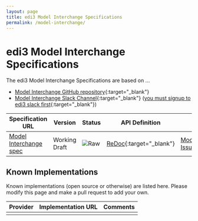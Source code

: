 ```yaml
---
layout: page
title: edi3 Model Interchange Specifications
permalink: /model-interchange/
---
```


# edi3 Model Interchange Specifications

The edi3 Model Interchange Specifications are based on ...

* [Model Interchange GitHub repository](https://github.com/edi3/edi3-model-interchange){:target="_blank"}
* [Model Interchange Slack Channel](https://edi3.slack.com/messages/spec-model-interchange/){:target="_blank"} ([you must signup to edi3 slack first](https://join.slack.com/t/edi3/shared_invite/enQtNTY5OTkzMjQ0NjcyLTM1MzYyNjg5M2RlMWIyZjUzMDBlNWQ3OWIyZTNhMDhhN2UzYjIyMjk4M2VhM2ViNzhhM2Y1OWE0Y2FhYTc1ZTg){:target="_blank"})

| Specification URL | Version | Status | API Definition | Issues List |
| ----------------- | ------  | ------ | -------------- | ----------- |
| [Model Interchange spec](http://edi3.org/specs/edi3-model-interchange/master/) | Working Draft | ![Raw](http://rfc.unprotocols.org/spec:2/COSS/raw.svg) | [ReDoc](http://edi3.org/specs/edi3-model-interchange/master/redoc-static.html){:target="_blank"} |  [Model Interchange Issues](https://github.com/edi3/edi3-model-interchange/issues){:target="_blank"}  |

## Known Implementations

Known implementations (open source or otherwise) are listed here.  Please modify this page and make a pull request to add your own.

|Provider|Implementation URL|Comments|
|--------|------------------|--------|
|  |  |  |

